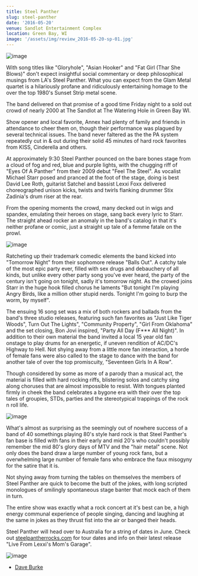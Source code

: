 ```yaml
---
title: Steel Panther
slug: steel-panther
date: '2016-05-20'
venue: Sandlot Entertainment Complex
location: Green Bay, WI
image: '/assets/img/review_2016-05-20-sp-01.jpg'
---
```


![image](/assets/img/review_2016-05-20-sp-01.jpg)

With song titles like "Gloryhole", "Asian Hooker" and "Fat Girl (Thar She Blows)" don't expect insightful social commentary or deep philosophical musings from LA's Steel Panther. What you can expect from the Glam Metal quartet is a hilariously profane and ridiculously entertaining homage to the over the top 1980's Sunset Strip metal scene.

The band delivered on that promise of a good time Friday night to a sold out crowd of nearly 2000 at The Sandlot at The Watering Hole in Green Bay WI.

Show opener and local favorite, Annex had plenty of family and friends in attendance to cheer them on, though their performance was plagued by several technical issues. The band never faltered as the the PA system repeatedly cut in & out during their solid 45 minutes of hard rock favorites from KISS, Cinderella and others.

At approximately 9:30 Steel Panther pounced on the bare bones stage from a cloud of fog and red, blue and purple lights, with the chugging riff of "Eyes Of A Panther" from their 2009 debut "Feel The Steel". As vocalist Michael Starr posed and pranced at the foot of the stage, doing is best David Lee Roth, guitarist Satchel and bassist Lexxi Foxx delivered choreographed unison kicks, twists and twirls flanking drummer Stix Zadinia's drum riser at the rear.

From the opening moments the crowd, many decked out in wigs and spandex, emulating their heroes on stage, sang back every lyric to Starr. The straight ahead rocker an anomaly in the band's catalog in that it's neither profane or comic, just a straight up tale of a femme fatale on the prowl.

![image](/assets/img/review_2016-05-20-sp-02.jpg)

Ratcheting up their trademark comedic elements the band kicked into "Tomorrow Night" from their sophomore release "Balls Out". A catchy tale of the most epic party ever, filled with sex drugs and debauchery of all kinds, but unlike every other party song you've ever heard, the party of the century isn't going on tonight, sadly it's tomorrow night. As the crowed joins Starr in the huge hook filled chorus he laments "But tonight I'm playing Angry Birds, like a million other stupid nerds. Tonight I'm going to burp the worm, by myself".

The ensuing 16 song set was a mix of both rockers and ballads from the band's three studio releases, featuring such fan favorites as "Just Like Tiger Woods", Turn Out The Lights", "Community Property", "Girl From Oklahoma" and the set closing, Bon Jovi inspired, "Party All Day (F*** All Night)". In addition to their own material the band invited a local 15 year old fan onstage to play drums for an energetic, if uneven rendition of AC/DC's Highway to Hell. Not shying away from a little more fan interaction, a horde of female fans were also called to the stage to dance with the band for another tale of over the top promiscuity, "Seventeen Girls In A Row".

Though considered by some as more of a parody than a musical act, the material is filled with hard rocking riffs, blistering solos and catchy sing along choruses that are almost impossible to resist. With tongues planted firmly in cheek the band celebrates a bygone era with their over the top tales of groupies, STDs, parties and the stereotypical trappings of the rock n roll life.

![image](/assets/img/review_2016-05-20-sp-03.jpg)

What's almost as surprising as the seemingly out of nowhere success of a band of 40 somethings playing 80's style hard rock is that Steel Panther's fan base is filled with fans in their early and mid 20's who couldn't possibly remember the mid 80's glory days of MTV and the "hair metal" scene. Not only does the band draw a large number of young rock fans, but a overwhelming large number of female fans who embrace the faux misogyny for the satire that it is.

Not shying away from turning the tables on themselves the members of Steel Panther are quick to become the butt of the jokes, with long scripted monologues of smilingly spontaneous stage banter that mock each of them in turn.

The entire show was exactly what a rock concert at it's best can be, a high energy communal experience of people singing, dancing and laughing at the same in jokes as they thrust fist into the air or banged their heads.

Steel Panther will head over to Australia for a string of dates in June. Check out [steelpantherrocks.com](http://steelpantherrocks.com) for tour dates and info on their latest release "Live From Lexxi's Mom's Garage".

![image](/assets/img/review_2016-05-20-sp-04.jpg)

* [Dave Burke](http://daveburke.photography)